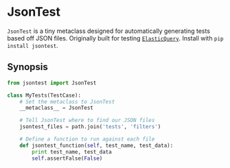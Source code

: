 # JsonTest

`JsonTest` is a tiny metaclass designed for automatically generating tests based off JSON files. Originally built for testing [`ElasticQuery`](https://github.com/Fizzadar/ElasticQuery). Install with `pip install jsontest`.

## Synopsis

```py
from jsontest import JsonTest

class MyTests(TestCase):
    # Set the metaclass to JsonTest
    __metaclass__ = JsonTest

    # Tell JsonTest where to find our JSON files
    jsontest_files = path.join('tests', 'filters')

    # Define a function to run against each file
    def jsontest_function(self, test_name, test_data):
        print test_name, test_data
        self.assertFalse(False)
```
